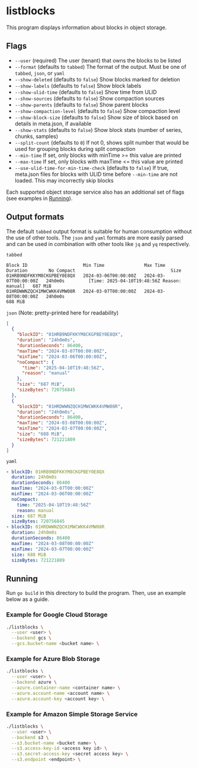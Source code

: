 # listblocks

This program displays information about blocks in object storage.

## Flags

- `--user` (required) The user (tenant) that owns the blocks to be listed
- `--format` (defaults to `tabbed`) The format of the output. Must be one of `tabbed`, `json`, or `yaml`
- `--show-deleted` (defaults to `false`) Show blocks marked for deletion
- `--show-labels` (defaults to `false`) Show block labels 
- `--show-ulid-time` (defaults to `false`) Show time from ULID 
- `--show-sources` (defaults to `false`) Show compaction sources 
- `--show-parents` (defaults to `false`) Show parent blocks 
- `--show-compaction-level` (defaults to `false`) Show compaction level 
- `--show-block-size` (defaults to `false`) Show size of block based on details in meta.json, if available
- `--show-stats` (defaults to `false`) Show block stats (number of series, chunks, samples)
- `--split-count` (defaults to `0`) If not 0, shows split number that would be used for grouping blocks during split compaction
- `--min-time` If set, only blocks with minTime >= this value are printed
- `--max-time` If set, only blocks with maxTime <= this value are printed
- `--use-ulid-time-for-min-time-check` (defaults to `false`) If true, meta.json files for blocks with ULID time before `--min-time` are not loaded. This may incorrectly skip blocks

Each supported object storage service also has an additional set of flags (see examples in [Running](##Running)).

## Output formats

The default `tabbed` output format is suitable for human consumption without the use of other tools. The `json` and `yaml` formats are more easily parsed and can be used in combination with other tools like `jq` and `yq` respectively.

`tabbed`
```
Block ID                     Min Time               Max Time               Duration        No Compact                                    Size
01HRB9NDFKKYM8CKGPBEY0E8QX   2024-03-06T00:00:00Z   2024-03-07T00:00:00Z   24h0m0s         [Time: 2025-04-10T19:48:56Z Reason: manual]   687 MiB
01HRDWWNZQCH1MWCWKK4VMW08R   2024-03-07T00:00:00Z   2024-03-08T00:00:00Z   24h0m0s                                                       688 MiB
```

`json` (Note: pretty-printed here for readability)
```json
[
  {
    "blockID": "01HRB9NDFKKYM8CKGPBEY0E8QX",
    "duration": "24h0m0s",
    "durationSeconds": 86400,
    "maxTime": "2024-03-07T00:00:00Z",
    "minTime": "2024-03-06T00:00:00Z",
    "noCompact": {
      "time": "2025-04-10T19:48:56Z",
      "reason": "manual"
    },
    "size": "687 MiB",
    "sizeBytes": 720756845
  },
  {
    "blockID": "01HRDWWNZQCH1MWCWKK4VMW08R",
    "duration": "24h0m0s",
    "durationSeconds": 86400,
    "maxTime": "2024-03-08T00:00:00Z",
    "minTime": "2024-03-07T00:00:00Z",
    "size": "688 MiB",
    "sizeBytes": 721221809
  }
]
```

`yaml`
```yaml
- blockID: 01HRB9NDFKKYM8CKGPBEY0E8QX
  duration: 24h0m0s
  durationSeconds: 86400
  maxTime: "2024-03-07T00:00:00Z"
  minTime: "2024-03-06T00:00:00Z"
  noCompact:
    time: "2025-04-10T19:48:56Z"
    reason: manual
  size: 687 MiB
  sizeBytes: 720756845
- blockID: 01HRDWWNZQCH1MWCWKK4VMW08R
  duration: 24h0m0s
  durationSeconds: 86400
  maxTime: "2024-03-08T00:00:00Z"
  minTime: "2024-03-07T00:00:00Z"
  size: 688 MiB
  sizeBytes: 721221809
```

## Running

Run `go build` in this directory to build the program. Then, use an example below as a guide.

### Example for Google Cloud Storage

```bash
./listblocks \
  --user <user> \
  --backend gcs \
  --gcs.bucket-name <bucket name> \
```

### Example for Azure Blob Storage

```bash
./listblocks \
  --user <user> \
  --backend azure \
  --azure.container-name <container name> \
  --azure.account-name <account name> \
  --azure.account-key <account key> \
```

### Example for Amazon Simple Storage Service

```bash
./listblocks \
  --user <user> \
  --backend s3 \
  --s3.bucket-name <bucket name> \
  --s3.access-key-id <access key id> \
  --s3.secret-access-key <secret access key> \
  --s3.endpoint <endpoint> \
```